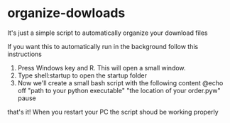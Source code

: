 # organize-dowloads
It's just a simple script to automatically organize your download files


If you want this to automatically run in the background follow this instructions

1) Press Windows key and R. This will open a small window.
2) Type shell:startup to open the startup folder
3) Now we'll create a small bash script with the following content
@echo off
"path to your python executable" "the location of your order.pyw"
pause

that's it!
When you restart your PC the script shoud be working properly
